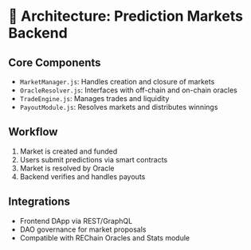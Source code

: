 # 🧠 Architecture: Prediction Markets Backend

## Core Components

- `MarketManager.js`: Handles creation and closure of markets
- `OracleResolver.js`: Interfaces with off-chain and on-chain oracles
- `TradeEngine.js`: Manages trades and liquidity
- `PayoutModule.js`: Resolves markets and distributes winnings

## Workflow

1. Market is created and funded
2. Users submit predictions via smart contracts
3. Market is resolved by Oracle
4. Backend verifies and handles payouts

## Integrations

- Frontend DApp via REST/GraphQL
- DAO governance for market proposals
- Compatible with REChain Oracles and Stats module
